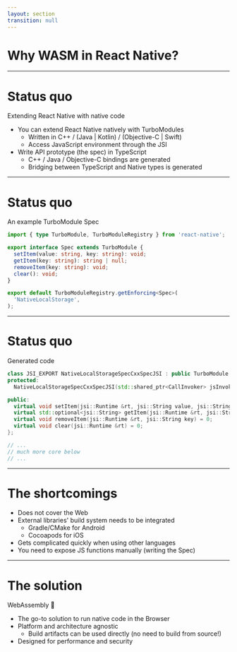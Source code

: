 ```yaml
---
layout: section
transition: null
---
```


# Why WASM in React Native?

---

# Status quo

Extending React Native with native code

<v-clicks depth="2">

- You can extend React Native natively with TurboModules
  - Written in C++ / (Java | Kotlin) / (Objective-C | Swift)
  - Access JavaScript environment through the JSI
- Write API prototype (the spec) in TypeScript
  - C++ / Java / Objective-C bindings are generated
  - Bridging between TypeScript and Native types is generated

</v-clicks>

<!--
(1 min)

So let's talk how things are done today.
[click]
You can already extend React Native with native functionalities using what's
called Turbo Modules 
[click]
These are written in either pure C++, or C++ with platform native code, such as Java or ObjC.
This is needed to access native UI components. 
[click]
You can access and extend the JavaScript environment through the JavaScript Interface,
which abstracts away various JS engines (JSC and Hermes).
[click]
Rather than writing it all by hand, we use a tool called codegen.
[click]
This reads the TypeScript (or Flow) spec and generates the bridging boilerplate code,
which is for you to implement.
[click]
Also, complex types are automatically bridged between TypeScript and native types.
-->

---

# Status quo

An example TurboModule Spec

```typescript
import { type TurboModule, TurboModuleRegistry } from 'react-native';

export interface Spec extends TurboModule {
  setItem(value: string, key: string): void;
  getItem(key: string): string | null;
  removeItem(key: string): void;
  clear(): void;
}

export default TurboModuleRegistry.getEnforcing<Spec>(
  'NativeLocalStorage',
);
```

<!--
This is a simple example of a LocalStorage module spec. This acts as a contract.
-->

---

# Status quo

Generated code

```cpp
class JSI_EXPORT NativeLocalStorageSpecCxxSpecJSI : public TurboModule {
protected:
  NativeLocalStorageSpecCxxSpecJSI(std::shared_ptr<CallInvoker> jsInvoker);

public:
  virtual void setItem(jsi::Runtime &rt, jsi::String value, jsi::String key) = 0;
  virtual std::optional<jsi::String> getItem(jsi::Runtime &rt, jsi::String key) = 0;
  virtual void removeItem(jsi::Runtime &rt, jsi::String key) = 0;
  virtual void clear(jsi::Runtime &rt) = 0;
};

// ...
// much more core below
// ...
```

<!-- 
The generated code looks more or less like this. 
There is more code which is not really important to us right now.

What we should do next, is to extend this class and implement the methods.
-->

---

# The shortcomings

<v-clicks depth="2">

- Does not cover the Web
- External libraries' build system needs to be integrated
    - Gradle/CMake for Android
    - Cocoapods for iOS
- Gets complicated quickly when using other languages
- You need to expose JS functions manually (writing the Spec)

</v-clicks>

<!-- 

[click] One of the biggest shortcomings is that this approach does not cover the Web.
[click] When integrating external libraries, you need to integrate their build system.
[click] For android, this is Gradle with CMake, [click] for iOS it's Cocoapods.

[click] This approach is not so straightforward when trying to integrate, say, rust library.

[click] When trying to expose native library to JS, you need to write the spec, expose the library functions
manually. And on top of that, you need to maintain it.

-->

---

# The solution

<v-click>WebAssembly 💙</v-click>

<v-clicks depth="2">

- The go-to solution to run native code in the Browser
- Platform and architecture agnostic
  - Build artifacts can be used directly (no need to build from source!)
- Designed for performance and security

</v-clicks>

<!-- 

[click]
[click] Using WebAssembly really bridges all gaps we've just talked about.
[click] Since the modules are sandboxed, there's no need to worry about triplets, platforms and such
[click]There's no issues and headaches with integrating build systems. 
You just consume the prebuilds of other libraries.

[click] The modules are sandboxed, and see only as much as we give them access to.
-->